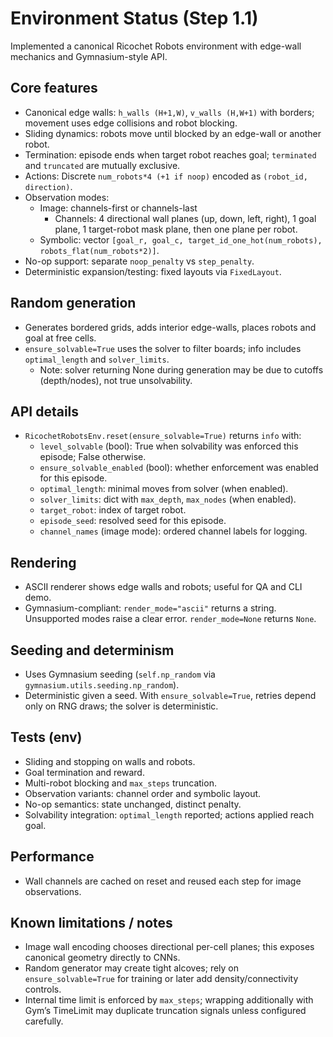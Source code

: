 # Environment Status (Step 1.1)

Implemented a canonical Ricochet Robots environment with edge-wall mechanics and Gymnasium-style API.

## Core features
- Canonical edge walls: `h_walls (H+1,W)`, `v_walls (H,W+1)` with borders; movement uses edge collisions and robot blocking.
- Sliding dynamics: robots move until blocked by an edge-wall or another robot.
- Termination: episode ends when target robot reaches goal; `terminated` and `truncated` are mutually exclusive.
- Actions: Discrete `num_robots*4 (+1 if noop)` encoded as `(robot_id, direction)`.
- Observation modes:
  - Image: channels-first or channels-last
    - Channels: 4 directional wall planes (up, down, left, right), 1 goal plane, 1 target-robot mask plane, then one plane per robot.
  - Symbolic: vector `[goal_r, goal_c, target_id_one_hot(num_robots), robots_flat(num_robots*2)]`.
- No-op support: separate `noop_penalty` vs `step_penalty`.
- Deterministic expansion/testing: fixed layouts via `FixedLayout`.

## Random generation
- Generates bordered grids, adds interior edge-walls, places robots and goal at free cells.
- `ensure_solvable=True` uses the solver to filter boards; info includes `optimal_length` and `solver_limits`.
  - Note: solver returning None during generation may be due to cutoffs (depth/nodes), not true unsolvability.

## API details
- `RicochetRobotsEnv.reset(ensure_solvable=True)` returns `info` with:
  - `level_solvable` (bool): True when solvability was enforced this episode; False otherwise.
  - `ensure_solvable_enabled` (bool): whether enforcement was enabled for this episode.
  - `optimal_length`: minimal moves from solver (when enabled).
  - `solver_limits`: dict with `max_depth`, `max_nodes` (when enabled).
  - `target_robot`: index of target robot.
  - `episode_seed`: resolved seed for this episode.
  - `channel_names` (image mode): ordered channel labels for logging.

## Rendering
- ASCII renderer shows edge walls and robots; useful for QA and CLI demo.
- Gymnasium-compliant: `render_mode="ascii"` returns a string. Unsupported modes raise a clear error. `render_mode=None` returns `None`.

## Seeding and determinism
- Uses Gymnasium seeding (`self.np_random` via `gymnasium.utils.seeding.np_random`).
- Deterministic given a seed. With `ensure_solvable=True`, retries depend only on RNG draws; the solver is deterministic.

## Tests (env)
- Sliding and stopping on walls and robots.
- Goal termination and reward.
- Multi-robot blocking and `max_steps` truncation.
- Observation variants: channel order and symbolic layout.
- No-op semantics: state unchanged, distinct penalty.
- Solvability integration: `optimal_length` reported; actions applied reach goal.

## Performance
- Wall channels are cached on reset and reused each step for image observations.

## Known limitations / notes
- Image wall encoding chooses directional per-cell planes; this exposes canonical geometry directly to CNNs.
- Random generator may create tight alcoves; rely on `ensure_solvable=True` for training or later add density/connectivity controls.
- Internal time limit is enforced by `max_steps`; wrapping additionally with Gym’s TimeLimit may duplicate truncation signals unless configured carefully.
